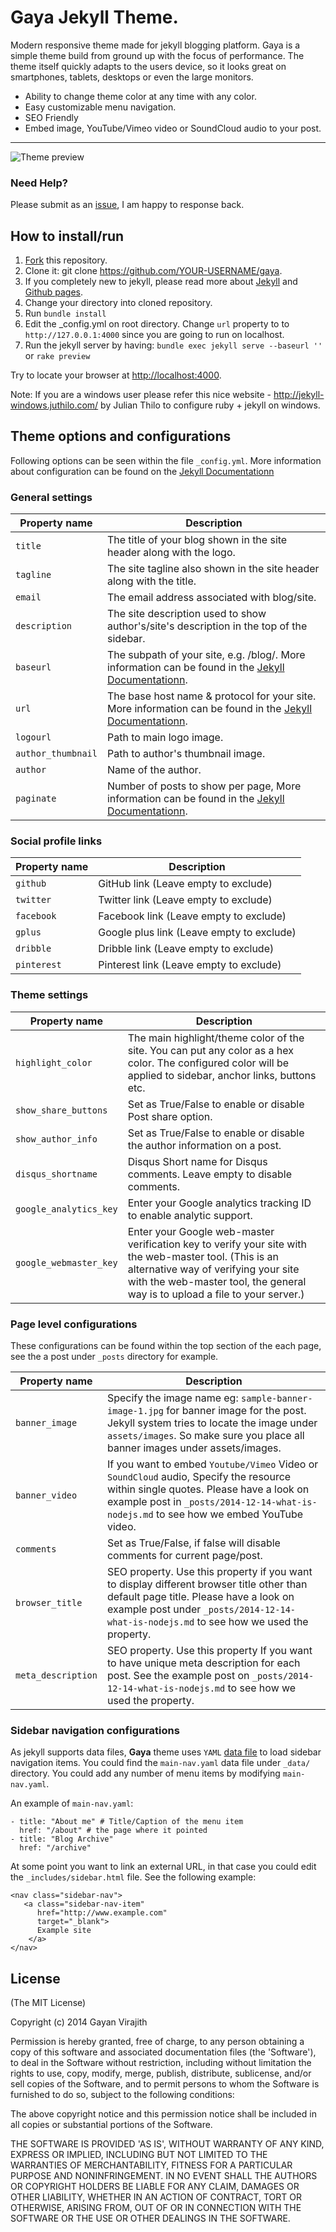 # Gaya Jekyll Theme.

Modern responsive theme made for jekyll blogging platform. 
Gaya is a simple theme build from ground up with the focus of performance. 
The theme itself quickly adapts to the users device, so it looks great on 
smartphones, tablets, desktops or even the large monitors.

- Ability to change theme color at any time with any color.
- Easy customizable menu navigation.
- SEO Friendly
- Embed image, YouTube/Vimeo video or SoundCloud audio to your post.

---

![Theme preview](http://gayan.me/thumbnails/gaya-jekyll-theme-preview-590x300.png "Gaya jekyll theme")

### Need Help?

Please submit as an 
[issue](https://github.com/web-create/harmony/issues/new), I am happy 
to response back.

## How to install/run

1. [Fork](https://github.com/gayanvirajith/gaya) this repository.
2. Clone it: git clone https://github.com/YOUR-USERNAME/gaya.
3. If you completely new to jekyll, please read more about [Jekyll](http://jekyllrb.com/) and [Github pages](https://help.github.com/articles/using-jekyll-with-pages).
4. Change your directory into cloned repository. 
5. Run `bundle install`
6. Edit the _config.yml on root directory. Change `url` property to to 
`http://127.0.0.1:4000` since you are going to run on localhost.
7. Run the jekyll server by having: `bundle exec jekyll serve --baseurl ''` or `rake preview`   

Try to locate your browser at [http://localhost:4000](http://localhost:4000).

Note: If you are a windows user please refer this nice website - http://jekyll-windows.juthilo.com/ by Julian Thilo to configure ruby + jekyll on windows.


## Theme options and configurations

Following options can be seen within the file `_config.yml`. More information 
about configuration can be found on the [Jekyll Documentationn][jekyll]

### General settings

| Property name | Description  |
------------ | -------------
`title` | The title of your blog shown in the site header along with the logo.
`tagline` | The site tagline also shown in the site header along with the title.
`email` | The email address associated with blog/site.
`description` | The site description used to show author's/site's description in the top of the sidebar.
`baseurl` | The subpath of your site, e.g. /blog/. More information can be found in the [Jekyll Documentationn][jekyll].
`url` | The base host name & protocol for your site. More information can be found in the [Jekyll Documentationn][jekyll].
`logourl` | Path to main logo image.
`author_thumbnail` | Path to author's thumbnail image. 
`author` | Name of the author.
`paginate` | Number of posts to show per page, More information can be found in the [Jekyll Documentationn][jekyll].

### Social profile links

| Property name | Description  |
------------ | -------------
`github` | GitHub link (Leave empty to exclude)
`twitter` | Twitter link (Leave empty to exclude)
`facebook` | Facebook link (Leave empty to exclude)
`gplus` | Google plus link (Leave empty to exclude)
`dribble` | Dribble link (Leave empty to exclude)
`pinterest` | Pinterest link (Leave empty to exclude)

### Theme settings

| Property name | Description  |
------------ | -------------
`highlight_color` | The main highlight/theme color of the site. You can put any color as a hex color. The configured color will be applied to sidebar, anchor links, buttons etc.
`show_share_buttons` | Set as True/False to enable or disable Post share option.
`show_author_info` | Set as True/False to enable or disable the author information on a post.
`disqus_shortname` | Disqus Short name for Disqus comments. Leave empty to disable comments.
`google_analytics_key` | Enter your Google analytics tracking ID to enable analytic support.
`google_webmaster_key` | Enter your Google web-master verification key to verify your site with the web-master tool. (This is an alternative way of verifying your site with the web-master tool, the general way is to upload a file to your server.)


### Page level configurations

These configurations can be found within the top section of the each page, see the a post under `_posts` directory for example. 

| Property name | Description  |
------------ | -------------
`banner_image` | Specify the image name eg: `sample-banner-image-1.jpg` for banner image for the post. Jekyll system tries to locate the image under `assets/images`. So make sure you place all banner images under assets/images.
`banner_video` | If you want to embed `Youtube/Vimeo` Video or `SoundCloud` audio, Specify the resource within single quotes. Please have a look on example post in `_posts/2014-12-14-what-is-nodejs.md` to see how we embed YouTube video. 
`comments` | Set as True/False, if false will disable comments for current page/post.
`browser_title` | SEO property.  Use this property if you want to display different browser title other than default page title. Please have a look on example post under `_posts/2014-12-14-what-is-nodejs.md` to see how we used the property.
`meta_description` | SEO property. Use this property If you want to have unique meta description for each post. See the example post on `_posts/2014-12-14-what-is-nodejs.md` to see how we used the property.

### Sidebar navigation configurations

As jekyll supports data files, **Gaya** theme uses `YAML` [data file][df] to load sidebar navigation items. You could find the `main-nav.yaml` data file under `_data/` directory. You could add any number of menu items by modifying `main-nav.yaml`. 

An example of `main-nav.yaml`:

```
- title: "About me" # Title/Caption of the menu item
  href: "/about" # the page where it pointed
- title: "Blog Archive"
  href: "/archive"
```

At some point you want to link an external URL, in that case you could edit the `_includes/sidebar.html` file. See the following example:

```
<nav class="sidebar-nav">
   <a class="sidebar-nav-item" 
      href="http://www.example.com"
      target="_blank">
      Example site
    </a>
</nav>
```

## License

(The MIT License)

Copyright (c) 2014 Gayan Virajith

Permission is hereby granted, free of charge, to any person obtaining a copy of this software and associated documentation files (the 'Software'), to deal in the Software without restriction, including without limitation the rights to use, copy, modify, merge, publish, distribute, sublicense, and/or sell copies of the Software, and to permit persons to whom the Software is furnished to do so, subject to the following conditions:

The above copyright notice and this permission notice shall be included in all copies or substantial portions of the Software.

THE SOFTWARE IS PROVIDED 'AS IS', WITHOUT WARRANTY OF ANY KIND, EXPRESS OR IMPLIED, INCLUDING BUT NOT LIMITED TO THE WARRANTIES OF MERCHANTABILITY, FITNESS FOR A PARTICULAR PURPOSE AND NONINFRINGEMENT. IN NO EVENT SHALL THE AUTHORS OR COPYRIGHT HOLDERS BE LIABLE FOR ANY CLAIM, DAMAGES OR OTHER LIABILITY, WHETHER IN AN ACTION OF CONTRACT, TORT OR OTHERWISE, ARISING FROM, OUT OF OR IN CONNECTION WITH THE SOFTWARE OR THE USE OR OTHER DEALINGS IN THE SOFTWARE.

[jekyll]: http://jekyllrb.com
[df]: http://jekyllrb.com/docs/datafiles/
